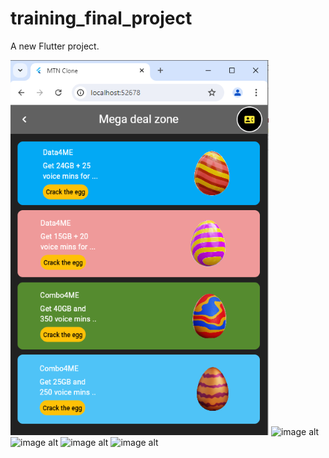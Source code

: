 # training_final_project

A new Flutter project.

 ![image alt](https://github.com/Zackcodder/training_final_project/blob/45b663afd9685e9c8aba3f25d2c76ca7eecdad93/mega%20deal%20screen.png) ![image alt]() ![image alt]() ![image alt]() ![image alt]()
